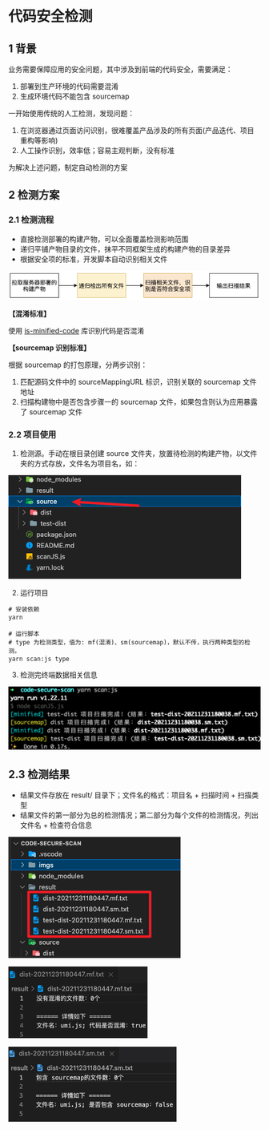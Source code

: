 # 代码安全检测

## 1 背景
业务需要保障应用的安全问题，其中涉及到前端的代码安全，需要满足：
1. 部署到生产环境的代码需要混淆
2. 生成环境代码不能包含 sourcemap

一开始使用传统的人工检测，发现问题：
1. 在浏览器通过页面访问识别，很难覆盖产品涉及的所有页面(产品迭代、项目重构等影响)
2. 人工操作识别，效率低；容易主观判断，没有标准

为解决上述问题，制定自动检测的方案

## 2 检测方案
### 2.1 检测流程

- 直接检测部署的构建产物，可以全面覆盖检测影响范围
- 递归平铺产物目录的文件，抹平不同框架生成的构建产物的目录差异
- 根据安全项的标准，开发脚本自动识别相关文件

![检测流程](./imgs/scan1.png)

**【混淆标准】**

使用 [is-minified-code](https://github.com/MartinKolarik/is-minified-code) 库识别代码是否混淆

**【sourcemap 识别标准】**

根据 sourcemap 的打包原理，分两步识别：
1. 匹配源码文件中的 sourceMappingURL 标识，识别关联的 sourcemap 文件地址
2. 扫描构建物中是否包含步骤一的 sourcemap 文件，如果包含则认为应用暴露了 sourcemap 文件

### 2.2 项目使用
1. 检测源。手动在根目录创建 source 文件夹，放置待检测的构建产物，以文件夹的方式存放，文件名为项目名，如：

![目录](./imgs/scan2.png)

2. 运行项目
```shell
# 安装依赖
yarn

# 运行脚本
# type 为检测类型，值为: mf(混淆)、sm(sourcemap)，默认不传，执行两种类型的检测。
yarn scan:js type

```


3. 检测完终端数据相关信息

![目录](./imgs/scan3.png)

## 2.3 检测结果
- 结果文件存放在 result/ 目录下；文件名的格式：项目名 + 扫描时间 + 扫描类型
- 结果文件的第一部分为总的检测情况；第二部分为每个文件的检测情况，列出文件名 + 检查符合信息

![检测结果](./imgs/scan5.png)

![检测结果-混淆](./imgs/scan4.png)

![检测结果-sourcemap](./imgs/scan6.png)

